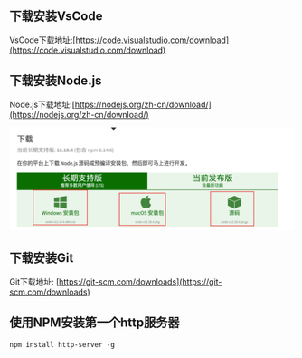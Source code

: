## 下载安装VsCode

VsCode下载地址:[https://code.visualstudio.com/download](https://code.visualstudio.com/download)




## 下载安装Node.js

Node.js下载地址:[https://nodejs.org/zh-cn/download/](https://nodejs.org/zh-cn/download/)



![image-20200930111609135](2020-09-30_001_install_vscode_nodejs.assets/image-20200930111609135.png)

## 下载安装Git

Git下载地址: [https://git-scm.com/downloads](https://git-scm.com/downloads)









## 使用NPM安装第一个http服务器


```
npm install http-server -g
```



